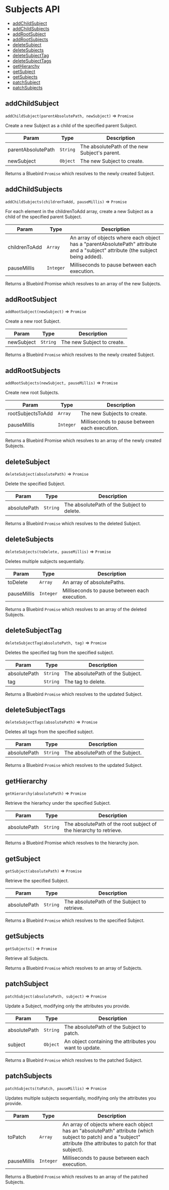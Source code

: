 # Subjects API

- [addChildSubject](#addchildsubject)
- [addChildSubjects](#addchildsubjects)
- [addRootSubject](#addrootsubject)
- [addRootSubjects](#addrootsubjects)
- [deleteSubject](#deletesubject)
- [deleteSubjects](#deletesubjects)
- [deleteSubjectTag](#deletesubjecttag)
- [deleteSubjectTags](#deletesubjecttags)
- [getHierarchy](#gethierarchy})
- [getSubject](#getsubject)
- [getSubjects](#getsubjects)
- [patchSubject](#patchsubject)
- [patchSubjects](#patchsubjects)


## addChildSubject
`addChildSubject(parentAbsolutePath, newSubject)` => `Promise`

Create a new Subject as a child of the specified parent Subject.

| Param | Type | Description |
| --- | --- | --- |
| parentAbsolutePath | `String` | The absolutePath of the new Subject's parent. |
| newSubject | `Object` | The new Subject to create. |

Returns a Bluebird `Promise` which resolves to the newly created Subject.


## addChildSubjects
`addChildSubjects(childrenToAdd, pauseMillis)` => `Promise`

For each element in the childrenToAdd array, create a new Subject as a child
of the specified parent Subject.

| Param | Type | Description |
| --- | --- | --- |
| childrenToAdd | `Array` | An array of objects where each object has a "parentAbsolutePath" attribute and a "subject" attribute (the subject being added). |
| pauseMillis | `Integer` | Milliseconds to pause between each execution. |

Returns a Bluebird Promise which resolves to an array of the new Subjects.


## addRootSubject
`addRootSubject(newSubject)` => `Promise`

Create a new root Subject.

| Param | Type | Description |
| --- | --- | --- |
| newSubject | `String` | The new Subject to create. |

Returns a Bluebird `Promise` which resolves to the newly created Subject.


## addRootSubjects
`addRootSubjects(newSubject, pauseMillis)` => `Promise`

Create new root Subjects.

| Param | Type | Description |
| --- | --- | --- |
| rootSubjectsToAdd | `Array` | The new Subjects to create. |
| pauseMillis | `Integer` | Milliseconds to pause between each execution. |

Returns a Bluebird Promise which resolves to an array of the newly created
Subjects.


## deleteSubject
`deleteSubject(absolutePath)` => `Promise`

Delete the specified Subject.

| Param | Type | Description |
| --- | --- | --- |
| absolutePath | `String` | The absolutePath of the Subject to delete. |

Returns a Bluebird `Promise` which resolves to the deleted Subject.


## deleteSubjects
`deleteSubjects(toDelete, pauseMillis)` => `Promise`

Deletes multiple subjects sequentially.

| Param | Type | Description |
| --- | --- | --- |
| toDelete | `Array` | An array of absolutePaths. |
| pauseMillis | `Integer` | Milliseconds to pause between each execution. |

Returns a Bluebird `Promise` which resolves to an array of the deleted
Subjects.


## deleteSubjectTag
`deleteSubjectTag(absolutePath, tag)` => `Promise`

Deletes the specified tag from the specified subject.

| Param | Type | Description |
| --- | --- | --- |
| absolutePath | `String` | The absolutePath of the Subject. |
| tag | `String` | The tag to delete. |

Returns a Bluebird `Promise` which resolves to the updated Subject.


## deleteSubjectTags
`deleteSubjectTags(absolutePath)` => `Promise`

Deletes all tags from the specified subject.

| Param | Type | Description |
| --- | --- | --- |
| absolutePath | `String` | The absolutePath of the Subject. |

Returns a Bluebird `Promise` which resolves to the updated Subject.


## getHierarchy
`getHierarchy(absolutePath)` => `Promise`

Retrieve the hierarhcy under the specified Subject.

| Param | Type | Description |
| --- | --- | --- |
| absolutePath | `String` | The absolutePath of the root subject of the hierarchy to retrieve. |

Returns a Bluebird Promise which resolves to the hierarchy json.


## getSubject
`getSubject(absolutePath)` => `Promise`

Retrieve the specified Subject.

| Param | Type | Description |
| --- | --- | --- |
| absolutePath | `String` | The absolutePath of the Subject to retrieve. |

Returns a Bluebird `Promise` which resolves to the specified Subject.


## getSubjects
`getSubjects()` => `Promise`

Retrieve all Subjects.

Returns a Bluebird `Promise` which resolves to an array of Subjects.


## patchSubject
`patchSubject(absolutePath, subject)` => `Promise`

Update a Subject, modifying only the attributes you provide.

| Param | Type | Description |
| --- | --- | --- |
| absolutePath | `String` | The absolutePath of the Subject to patch. |
| subject | `Object` | An object containing the attributes you want to update. |

Returns a Bluebird `Promise` which resolves to the patched Subject.


## patchSubjects
`patchSubjects(toPatch, pauseMillis)` => `Promise`

Updates multiple subjects sequentially, modifying only the attributes you
provide.

| Param | Type | Description |
| --- | --- | --- |
| toPatch | `Array` | An array of objects where each object has an "absolutePath" attribute (which subject to patch) and a "subject" attribute (the attributes to patch for that subject). |
| pauseMillis | `Integer` | Milliseconds to pause between each execution. |

Returns a Bluebird `Promise` which resolves to an array of the patched
Subjects.
